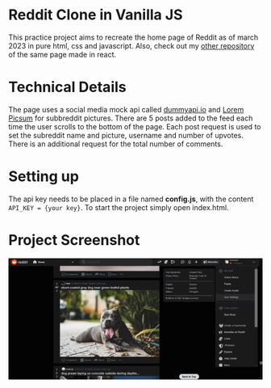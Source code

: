 # Reddit Clone in Vanilla JS

This practice project aims to recreate the home page of Reddit as of march 2023 in pure html, css and javascript. Also, check out my [other repository](https://github.com/teooko/Reddit-Clone-React) of the same page made in react. 

# Technical Details

The page uses a social media mock api called [dummyapi.io](https://dummyapi.io/) and [Lorem Picsum](https://picsum.photos/) for subbreddit pictures. There are 5 posts added to the feed each time the user scrolls to the bottom of the page. Each post request is used to set the subreddit name and picture, username and number of upvotes. There is an additional request for the total number of comments.

# Setting up

The api key needs to be placed in a file named **config.js**, with the content `API_KEY = {your key}`. To start the project simply open index.html.

# Project Screenshot

![Screenshot](screenshot.png)